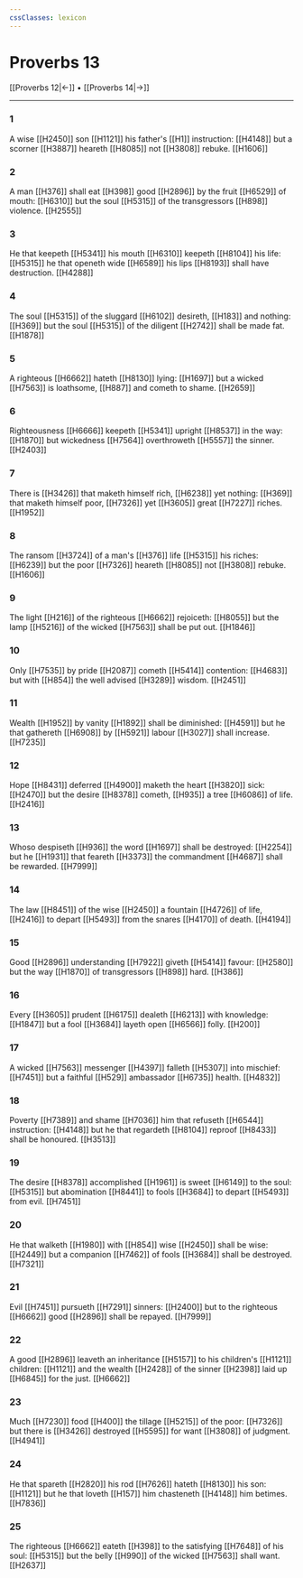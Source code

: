 ```yaml
---
cssClasses: lexicon
---
```

# Proverbs 13

[[Proverbs 12|←]] • [[Proverbs 14|→]]

---

### 1
A wise [[H2450]] son [[H1121]] his father's [[H1]] instruction: [[H4148]] but a scorner [[H3887]] heareth [[H8085]] not [[H3808]] rebuke. [[H1606]]

### 2
A man [[H376]] shall eat [[H398]] good [[H2896]] by the fruit [[H6529]] of mouth: [[H6310]] but the soul [[H5315]] of the transgressors [[H898]] violence. [[H2555]]

### 3
He that keepeth [[H5341]] his mouth [[H6310]] keepeth [[H8104]] his life: [[H5315]] he that openeth wide [[H6589]] his lips [[H8193]] shall have destruction. [[H4288]]

### 4
The soul [[H5315]] of the sluggard [[H6102]] desireth, [[H183]] and nothing: [[H369]] but the soul [[H5315]] of the diligent [[H2742]] shall be made fat. [[H1878]]

### 5
A righteous [[H6662]] hateth [[H8130]] lying: [[H1697]] but a wicked [[H7563]] is loathsome, [[H887]] and cometh to shame. [[H2659]]

### 6
Righteousness [[H6666]] keepeth [[H5341]] upright [[H8537]] in the way: [[H1870]] but wickedness [[H7564]] overthroweth [[H5557]] the sinner. [[H2403]]

### 7
There is [[H3426]] that maketh himself rich, [[H6238]] yet nothing: [[H369]] that maketh himself poor, [[H7326]] yet [[H3605]] great [[H7227]] riches. [[H1952]]

### 8
The ransom [[H3724]] of a man's [[H376]] life [[H5315]] his riches: [[H6239]] but the poor [[H7326]] heareth [[H8085]] not [[H3808]] rebuke. [[H1606]]

### 9
The light [[H216]] of the righteous [[H6662]] rejoiceth: [[H8055]] but the lamp [[H5216]] of the wicked [[H7563]] shall be put out. [[H1846]]

### 10
Only [[H7535]] by pride [[H2087]] cometh [[H5414]] contention: [[H4683]] but with [[H854]] the well advised [[H3289]] wisdom. [[H2451]]

### 11
Wealth [[H1952]] by vanity [[H1892]] shall be diminished: [[H4591]] but he that gathereth [[H6908]] by [[H5921]] labour [[H3027]] shall increase. [[H7235]]

### 12
Hope [[H8431]] deferred [[H4900]] maketh the heart [[H3820]] sick: [[H2470]] but the desire [[H8378]] cometh, [[H935]] a tree [[H6086]] of life. [[H2416]]

### 13
Whoso despiseth [[H936]] the word [[H1697]] shall be destroyed: [[H2254]] but he [[H1931]] that feareth [[H3373]] the commandment [[H4687]] shall be rewarded. [[H7999]]

### 14
The law [[H8451]] of the wise [[H2450]] a fountain [[H4726]] of life, [[H2416]] to depart [[H5493]] from the snares [[H4170]] of death. [[H4194]]

### 15
Good [[H2896]] understanding [[H7922]] giveth [[H5414]] favour: [[H2580]] but the way [[H1870]] of transgressors [[H898]] hard. [[H386]]

### 16
Every [[H3605]] prudent [[H6175]] dealeth [[H6213]] with knowledge: [[H1847]] but a fool [[H3684]] layeth open [[H6566]] folly. [[H200]]

### 17
A wicked [[H7563]] messenger [[H4397]] falleth [[H5307]] into mischief: [[H7451]] but a faithful [[H529]] ambassador [[H6735]] health. [[H4832]]

### 18
Poverty [[H7389]] and shame [[H7036]] him that refuseth [[H6544]] instruction: [[H4148]] but he that regardeth [[H8104]] reproof [[H8433]] shall be honoured. [[H3513]]

### 19
The desire [[H8378]] accomplished [[H1961]] is sweet [[H6149]] to the soul: [[H5315]] but abomination [[H8441]] to fools [[H3684]] to depart [[H5493]] from evil. [[H7451]]

### 20
He that walketh [[H1980]] with [[H854]] wise [[H2450]] shall be wise: [[H2449]] but a companion [[H7462]] of fools [[H3684]] shall be destroyed. [[H7321]]

### 21
Evil [[H7451]] pursueth [[H7291]] sinners: [[H2400]] but to the righteous [[H6662]] good [[H2896]] shall be repayed. [[H7999]]

### 22
A good [[H2896]] leaveth an inheritance [[H5157]] to his children's [[H1121]] children: [[H1121]] and the wealth [[H2428]] of the sinner [[H2398]] laid up [[H6845]] for the just. [[H6662]]

### 23
Much [[H7230]] food [[H400]] the tillage [[H5215]] of the poor: [[H7326]] but there is [[H3426]] destroyed [[H5595]] for want [[H3808]] of judgment. [[H4941]]

### 24
He that spareth [[H2820]] his rod [[H7626]] hateth [[H8130]] his son: [[H1121]] but he that loveth [[H157]] him chasteneth [[H4148]] him betimes. [[H7836]]

### 25
The righteous [[H6662]] eateth [[H398]] to the satisfying [[H7648]] of his soul: [[H5315]] but the belly [[H990]] of the wicked [[H7563]] shall want. [[H2637]]